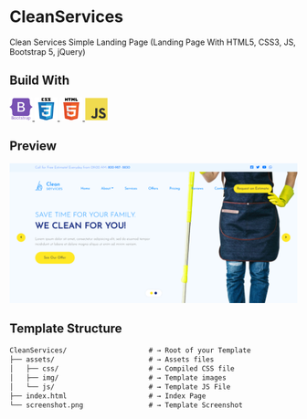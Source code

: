 # CleanServices
Clean Services Simple Landing Page (Landing Page With HTML5, CSS3, JS, Bootstrap 5, jQuery)

## Build With

<p align="left"> <a href="https://getbootstrap.com" target="_blank" rel="noreferrer"> <img src="https://raw.githubusercontent.com/devicons/devicon/master/icons/bootstrap/bootstrap-plain-wordmark.svg" alt="bootstrap" width="40" height="40"/> </a> <a href="https://www.w3schools.com/css/" target="_blank" rel="noreferrer"> <img src="https://raw.githubusercontent.com/devicons/devicon/master/icons/css3/css3-original-wordmark.svg" alt="css3" width="40" height="40"/> </a> <a href="https://www.w3.org/html/" target="_blank" rel="noreferrer"> <img src="https://raw.githubusercontent.com/devicons/devicon/master/icons/html5/html5-original-wordmark.svg" alt="html5" width="40" height="40"/> </a> <a href="https://developer.mozilla.org/en-US/docs/Web/JavaScript" target="_blank" rel="noreferrer"> <img src="https://raw.githubusercontent.com/devicons/devicon/master/icons/javascript/javascript-original.svg" alt="javascript" width="40" height="40"/> </a> </p>

## Preview

![Home Page](screenshot.png)

## Template Structure

```shell
CleanServices/                    # → Root of your Template
├── assets/                       # → Assets files
│   ├── css/                      # → Compiled CSS file
│   ├── img/                      # → Template images
│   └── js/                       # → Template JS File
├── index.html                    # → Index Page 
└── screenshot.png                # → Template Screenshot
```
